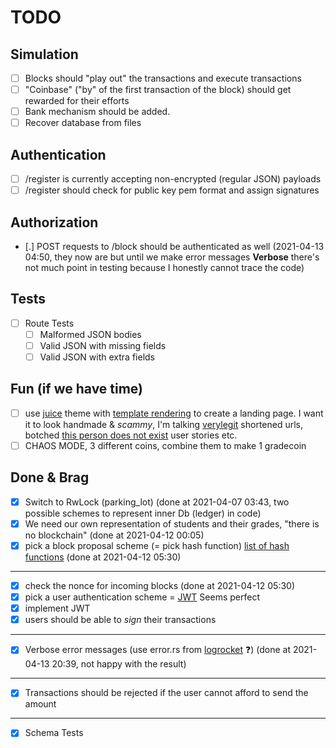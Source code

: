 # TODO

## Simulation
- [ ] Blocks should "play out" the transactions and execute transactions
- [ ] "Coinbase" ("by" of the first transaction of the block) should get rewarded for their efforts
- [ ] Bank mechanism should be added.
- [ ] Recover database from files

## Authentication
- [ ] /register is currently accepting non-encrypted (regular JSON) payloads
- [ ] /register should check for public key pem format and assign signatures

## Authorization
- [.] POST requests to /block should be authenticated as well (2021-04-13 04:50, they now are but until we make error messages **Verbose** there's not much point in testing because I honestly cannot trace the code)

## Tests
- [ ] Route Tests
    - [ ] Malformed JSON bodies
    - [ ] Valid JSON with missing fields
    - [ ] Valid JSON with extra fields

## Fun (if we have time)
- [ ] use [juice](https://www.getzola.org/themes/juice/) theme with [template rendering](https://blog.logrocket.com/template-rendering-in-rust/) to create a landing page. I want it to look handmade & _scammy_, I'm talking [verylegit](https://verylegit.link) shortened urls, botched [this person does not exist](https://www.thispersondoesnotexist.com/) user stories etc.
- [ ] CHAOS MODE, 3 different coins, combine them to make 1 gradecoin

## Done & Brag
- [x] Switch to RwLock (parking_lot) (done at 2021-04-07 03:43, two possible schemes to represent inner Db (ledger) in code)
- [x] We need our own representation of students and their grades, "there is no blockchain" (done at 2021-04-12 00:05)
- [x] pick a block proposal scheme (= pick hash function) [list of hash functions](https://en.bitcoinwiki.org/wiki/List_of_hash_functions) (done at 2021-04-12 05:30)
----
- [x] check the nonce for incoming blocks (done at 2021-04-12 05:30)
- [X] pick a user authentication scheme = [JWT](https://tools.ietf.org/html/rfc7519) Seems perfect
- [X] implement JWT
- [X] users should be able to _sign_ their transactions
----
- [x] Verbose error messages (use error.rs from [logrocket](https://blog.logrocket.com/create-an-async-crud-web-service-in-rust-with-warp/) ❓) (done at 2021-04-13 20:39, not happy with the result)
----
- [x] Transactions should be rejected if the user cannot afford to send the amount
----
- [X] Schema Tests